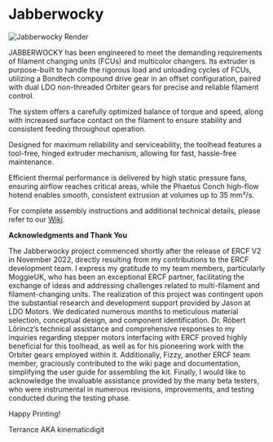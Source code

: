 # Jabberwocky

![Jabberwocky Render](https://github.com/kinematicdigit/Jabberwocky/blob/main/Images/JabberWocky_Render.png)

JABBERWOCKY has been engineered to meet the demanding requirements of filament changing units (FCUs) and multicolor changers. Its extruder is purpose-built to handle the rigorous load and unloading cycles of FCUs, utilizing a Bondtech compound drive gear in an offset configuration, paired with dual LDO non-threaded Orbiter gears for precise and reliable filament control.

The system offers a carefully optimized balance of torque and speed, along with increased surface contact on the filament to ensure stability and consistent feeding throughout operation.

Designed for maximum reliability and serviceability, the toolhead features a tool-free, hinged extruder mechanism, allowing for fast, hassle-free maintenance.

Efficient thermal performance is delivered by high static pressure fans, ensuring airflow reaches critical areas, while the Phaetus Conch high-flow hotend enables smooth, consistent extrusion at volumes up to 35 mm³/s.


For complete assembly instructions and additional technical details, please refer to our [Wiki](https://github.com/kinematicdigit/Jabberwocky/wiki).


**Acknowledgments and Thank You**

The Jabberwocky project commenced shortly after the release of ERCF V2 in November 2022, directly resulting from my contributions to the ERCF development team. I express my gratitude to my team members, particularly MoggieUK, who has been an exceptional ERCF partner, facilitating the exchange of ideas and addressing challenges related to multi-filament and filament-changing units. The realization of this project was contingent upon the substantial research and development support provided by Jason at LDO Motors. We dedicated numerous months to meticulous material selection, conceptual design, and component identification. Dr. Róbert Lőrincz’s technical assistance and comprehensive responses to my inquiries regarding stepper motors interfacing with ERCF proved highly beneficial for this toolhead, as well as for his pioneering work with the Orbiter gears employed within it. Additionally, Fizzy, another ERCF team member, graciously contributed to the wiki page and documentation, simplifying the user guide for assembling the kit. Finally, I would like to acknowledge the invaluable assistance provided by the many beta testers, who were instrumental in numerous revisions, improvements, and testing conducted during the testing phase.&#x20;

Happy Printing!

Terrance AKA kinematicdigit
